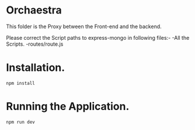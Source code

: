 # Orchaestra

This folder is the Proxy between the Front-end and the backend.

Please correct the Script paths to express-mongo in following files:-
    -All the Scripts.
    -routes/route.js

# Installation.

`npm install`

# Running the Application.

`npm run dev`